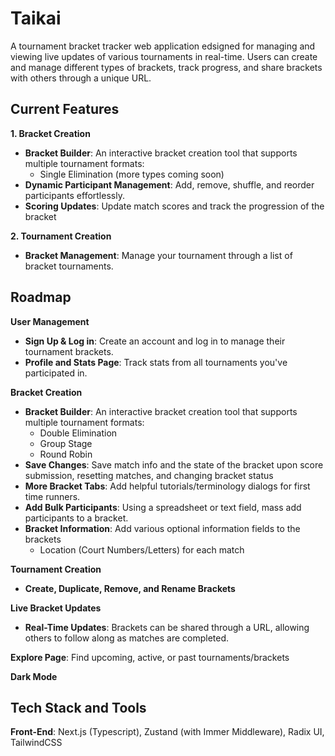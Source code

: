 
# Taikai

A tournament bracket tracker web application edsigned for managing and viewing live updates of various tournaments in real-time. Users can create and manage different types of brackets, track progress, and share brackets with others through a unique URL.



## Current Features

 **1. Bracket Creation**
-  **Bracket Builder**: An interactive bracket creation tool that supports multiple tournament formats:
    - Single Elimination (more types coming soon)
- **Dynamic Participant Management**: Add, remove, shuffle, and reorder participants effortlessly.
- **Scoring Updates**: Update match scores and track the progression of the bracket

**2. Tournament Creation**
- **Bracket Management**: Manage your tournament through a list of bracket tournaments.

## Roadmap

**User Management**
- **Sign Up & Log in**: Create an account and log in to manage their tournament brackets.
- **Profile and Stats Page**: Track stats from all tournaments you've participated in.

**Bracket Creation**
-  **Bracket Builder**: An interactive bracket creation tool that supports multiple tournament formats:
    - Double Elimination
    - Group Stage
    - Round Robin
- **Save Changes**: Save match info and the state of the bracket upon score submission, resetting matches, and changing bracket status
- **More Bracket Tabs**: Add helpful tutorials/terminology dialogs for first time runners.
- **Add Bulk Participants**: Using a spreadsheet or text field, mass add participants to a bracket.
- **Bracket Information**: Add various optional information fields to the brackets
    - Location (Court Numbers/Letters) for each match

**Tournament Creation**
- **Create, Duplicate, Remove, and Rename Brackets**

**Live Bracket Updates**
- **Real-Time Updates**: Brackets can be shared through a URL, allowing others to follow along as matches are completed.

**Explore Page**: Find upcoming, active, or past tournaments/brackets

**Dark Mode**

## Tech Stack and Tools

**Front-End**: Next.js (Typescript), Zustand (with Immer Middleware), Radix UI, TailwindCSS

